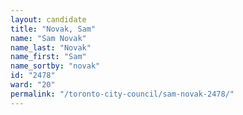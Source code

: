 ```yaml
---
layout: candidate
title: "Novak, Sam"
name: "Sam Novak"
name_last: "Novak"
name_first: "Sam"
name_sortby: "novak"
id: "2478"
ward: "20"
permalink: "/toronto-city-council/sam-novak-2478/"
---
```

